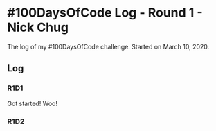# #100DaysOfCode Log - Round 1 - Nick Chug

The log of my #100DaysOfCode challenge. Started on March 10, 2020.

## Log

### R1D1 
Got started! Woo!

### R1D2
